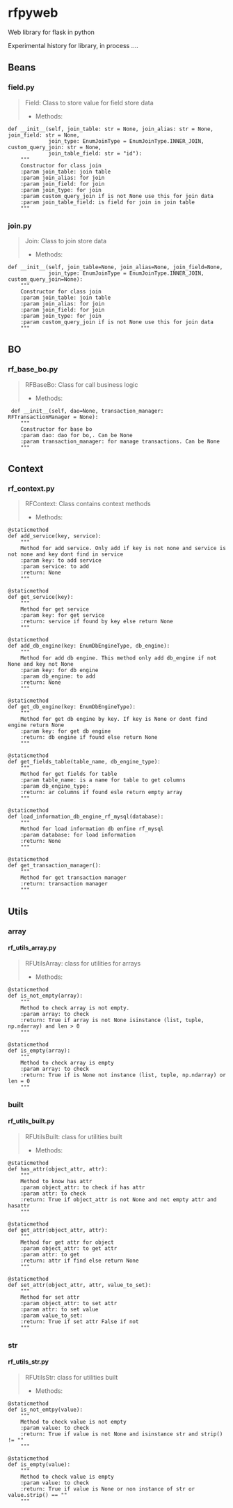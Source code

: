 # rfpyweb

Web library for flask in python

Experimental history for library, in process ....

## Beans

### field.py 

> Field:  Class to store value for field store data
>
>- Methods:
>
    def __init__(self, join_table: str = None, join_alias: str = None, join_field: str = None,
                 join_type: EnumJoinType = EnumJoinType.INNER_JOIN, custom_query_join: str = None,
                 join_table_field: str = "id"):
        """
        Constructor for class join
        :param join_table: join table
        :param join_alias: for join
        :param join_field: for join
        :param join_type: for join
        :param custom_query_join if is not None use this for join data
        :param join_table_field: is field for join in join table
        """

### join.py

> Join: Class to join store data
>
> - Methods:
>
    def __init__(self, join_table=None, join_alias=None, join_field=None,
                 join_type: EnumJoinType = EnumJoinType.INNER_JOIN, custom_query_join=None):
        """
        Constructor for class join
        :param join_table: join table
        :param join_alias: for join
        :param join_field: for join
        :param join_type: for join
        :param custom_query_join if is not None use this for join data
        """

## BO

### rf_base_bo.py

> RFBaseBo: Class for call business logic
>- Methods:
>    
     def __init__(self, dao=None, transaction_manager: RFTransactionManager = None):
        """
        Constructor for base bo
        :param dao: dao for bo,. Can be None
        :param transaction_manager: for manage transactions. Can be None
        """
 
## Context

### rf_context.py

> RFContext: Class contains context methods
>- Methods:
>
    @staticmethod
    def add_service(key, service):
        """
        Method for add service. Only add if key is not none and service is not none and key dont find in service
        :param key: to add service
        :param service: to add
        :return: None
        """  
>
    @staticmethod
    def get_service(key):
        """
        Method for get service
        :param key: for get service
        :return: service if found by key else return None
        """
>
    @staticmethod
    def add_db_engine(key: EnumDbEngineType, db_engine):
        """
        Method for add db engine. This method only add db_engine if not None and key not None
        :param key: for db engine
        :param db_engine: to add
        :return: None
        """
>
    @staticmethod
    def get_db_engine(key: EnumDbEngineType):
        """
        Method for get db engine by key. If key is None or dont find engine return None
        :param key: for get db engine
        :return: db engine if found else return None
        """
>
    @staticmethod
    def get_fields_table(table_name, db_engine_type):
        """
        Method for get fields for table
        :param table_name: is a name for table to get columns
        :param db_engine_type:
        :return: ar columns if found esle return empty array
        """
>
    @staticmethod
    def load_information_db_engine_rf_mysql(database):
        """
        Method for load information db enfine rf_mysql
        :param database: for load information
        :return: None
        """   
>
    @staticmethod
    def get_transaction_manager():
        """
        Method for get transaction manager
        :return: transaction manager 
        """   
        
## Utils

### array 

#### rf_utils_array.py

> RFUtilsArray: class for utilities for arrays 
>- Methods:
>
    @staticmethod
    def is_not_empty(array):
        """
        Method to check array is not empty.
        :param array: to check
        :return: True if array is not None isinstance (list, tuple, np.ndarray) and len > 0
        """
>
    @staticmethod
    def is_empty(array):
        """
        Method to check array is empty
        :param array: to check
        :return: True if is None not instance (list, tuple, np.ndarray) or len = 0
        """

### built

#### rf_utils_built.py

> RFUtilsBuilt: class for utilities built
>- Methods:
>
    @staticmethod
    def has_attr(object_attr, attr):
        """
        Method to know has attr
        :param object_attr: to check if has attr
        :param attr: to check
        :return: True if object_attr is not None and not empty attr and hasattr
        """
>
    @staticmethod
    def get_attr(object_attr, attr):
        """
        Method for get attr for object
        :param object_attr: to get attr
        :param attr: to get
        :return: attr if find else return None
        """
>
    @staticmethod
    def set_attr(object_attr, attr, value_to_set):
        """
        Method for set attr
        :param object_attr: to set attr
        :param attr: to set value
        :param value_to_set:
        :return: True if set attr False if not
        """
        
### str

#### rf_utils_str.py

> RFUtilsStr: class for utilities built
>- Methods:
>
    @staticmethod
    def is_not_emtpy(value):
        """
        Method to check value is not empty
        :param value: to check
        :return: True if value is not None and isinstance str and strip() != ""
        """
>
    @staticmethod
    def is_empty(value):
        """
        Method to check value is empty
        :param value: to check
        :return: True if value is None or non instance of str or value.strip() == ""
        """


